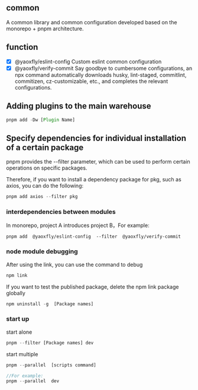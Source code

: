 ## common
A common library and common configuration developed based on the monorepo + pnpm architecture.

## function
- [X] @yaoxfly/eslint-config
Custom eslint common configuration
- [X] @yaoxfly/verify-commit
Say goodbye to cumbersome configurations, an npx command automatically downloads husky, lint-staged, commitlint, commitizen, cz-customizable, etc., and completes the relevant configurations.

## Adding plugins to the main warehouse

```js
pnpm add -Dw [Plugin Name]
```

## Specify dependencies for individual installation of a certain package

pnpm provides the --filter parameter, which can be used to perform certain operations on specific packages.

Therefore, if you want to install a dependency package for pkg, such as axios, you can do the following:


```js
pnpm add axios --filter pkg
```

### interdependencies between modules

In monorepo, project A introduces project B，For example:

```
pnpm add  @yaoxfly/eslint-config  --filter  @yaoxfly/verify-commit
```
### node module debugging

After using the link, you can use the command to debug

```js
npm link
```

If you want to test the published package, delete the npm link package globally

```js
npm uninstall -g  [Package names]
```

### start up
start alone

```js
pnpm --filter [Package names] dev
```

start multiple

```js
pnpm --parallel  [scripts command]

//For example:
pnpm --parallel  dev
```


